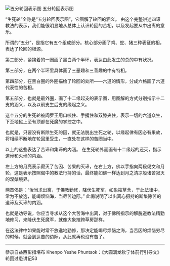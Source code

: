 

![五分轮回表示图](https://v.huidengvan.com/hdv/bak/%E4%BA%94%E5%88%86%E8%BD%AE%E5%9B%9E%E5%9B%BE.jpeg)
五分轮回表示图

 “生死轮”全称是“五分轮回表示图”，它图解了轮回的涵义。
 由这个完整讲述四谛教法的表示，我们能很明显地从总体上认识轮回的苦相，以及发起要从中出离的意乐。

所谓的“五分”，是指它有五个组成部分。核心部分画了鸡、蛇、猪三种表征的相，表达了轮回的根源。

第二部分，紧挨着的一圈画了黑白两个半环，表达由此发生的总的中有状况。

第三部分，在两个半环里具体画了三恶趣和三善趣的中有特相。

第四部分，在黑白圈的外圈描绘了轮回的处所——六道的情形，分成六格画了六道代表性的苦相。

第五部分，也就是最外圈，画了十二缘起支的表示图，用图解的方式分别指示十二支的涵义，以及以前支生后支的缘起之义。

这个五分的生死轮被阎罗王用口咬住、手攫住和双膝夹住，表示一切的六道众生，下至地狱上至有顶都在死魔的掌控之中。

也就是，只要没有断除生死的因，就无法脱出生死之轮，以缘起律有因必有果故，将相续不断地在轮回里受生，一直处在这样的苦圈当中。

以上的这些表达了苦谛和集谛的内涵。
在生死轮外面画有十二缘起的还灭，指示道谛和灭谛的内涵。

左上方的月亮表示寂灭了苦因、苦果的灭谛，在右上方，佛以手指向两段偈文和月轮，这是表示按照偈中的教法行持的话，最终能如佛一样达到月之清凉般诸苦寂灭的涅槃境界。

两首偈是：“汝当求出离，于佛教勤修，降伏生死军，如象摧草舍，于此法律中，常为不放逸，能竭烦恼海，当尽苦边际。”  此偈说明了以出离心摄持的断集除苦的道谛及灭谛的内涵。

也就是劝导说，你应当寻求从这个大苦海中出离，对于佛所指示的解脱道教法精勤地修习，来降伏生死魔军，就像大象摧跨草房那样。

在这法律中如果能时常不放逸地勤修，那决定能竭尽烦恼之海，当苦因的烦恼穷尽的时候，就会到达苦的边际，从此就再也没有苦了。

___
恭录自益西彭措堪布 Khenpo Yeshe Phuntsok：《大圆满龙钦宁体前行引导文》轮回过患讲记53